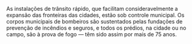 ﻿As instalações de trânsito rápido, que facilitam consideravelmente a expansão das fronteiras das cidades, estão sob controle municipal. Os corpos municipais de bombeiros são sustentados pelas fundações de prevenção de incêndios e seguros, e todos os prédios, na cidade ou no campo, são à prova de fogo — têm sido assim por mais de 75 anos.